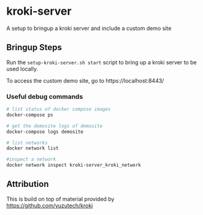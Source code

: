 # kroki-server
A setup to bringup a kroki server and include a custom demo site

## Bringup Steps

Run the `setup-kroki-server.sh start` script to bring up a kroki server to be used locally. 

To access the custom demo site, go to https://localhost:8443/


### Useful debug commands

```bash
# list status of docker compose images
docker-compose ps

# get the demosite logs of demosite
docker-compose logs demosite

# list networks
docker network list

#inspect a network
docker network inspect kroki-server_kroki_network
```


## Attribution

This is build on top of material provided by https://github.com/yuzutech/kroki